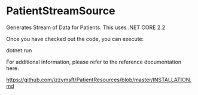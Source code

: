 # PatientStreamSource
Generates Stream of Data for Patients. This uses .NET CORE 2.2

Once you have checked out the code, you can execute:

dotnet run

For additional information, please refer to the reference documentation here.

https://github.com/izzymsft/PatientResources/blob/master/INSTALLATION.md
